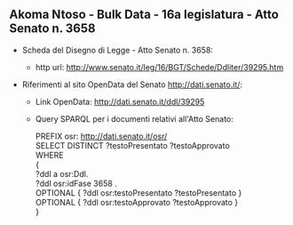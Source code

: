 ## Akoma Ntoso - Bulk Data - 16a legislatura - Atto Senato n. 3658 ##

* Scheda del Disegno di Legge - Atto Senato n. 3658:
	* http url: http://www.senato.it/leg/16/BGT/Schede/Ddliter/39295.htm

* Riferimenti al sito OpenData del Senato http://dati.senato.it/:
	* Link OpenData: http://dati.senato.it/ddl/39295
	* Query SPARQL per i documenti relativi all'Atto Senato:

        PREFIX osr: <http://dati.senato.it/osr/>  
		SELECT DISTINCT ?testoPresentato ?testoApprovato  
		WHERE  
		{  
		    ?ddl a osr:Ddl.  
		    ?ddl osr:idFase 3658 .  
		    OPTIONAL { ?ddl osr:testoPresentato ?testoPresentato }  
		    OPTIONAL { ?ddl osr:testoApprovato ?testoApprovato }  
		}
		